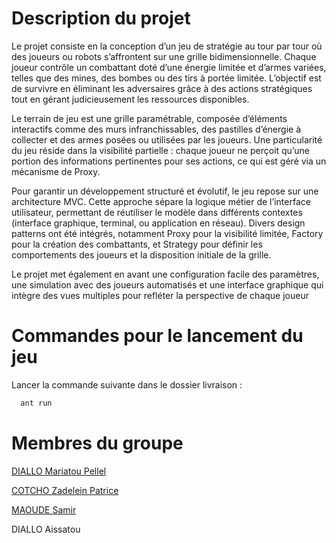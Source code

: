 # Description du projet
Le projet consiste en la conception d’un jeu de stratégie au tour par tour où des joueurs ou robots s’affrontent sur une grille bidimensionnelle. Chaque joueur contrôle un combattant doté d’une énergie limitée et d’armes variées, telles que des mines, des bombes ou des tirs à portée limitée. L’objectif est de survivre en éliminant les adversaires grâce à des actions stratégiques tout en gérant judicieusement les ressources disponibles.

Le terrain de jeu est une grille paramétrable, composée d’éléments interactifs comme des murs infranchissables, des pastilles d’énergie à collecter et des armes posées ou utilisées par les joueurs. Une particularité du jeu réside dans la visibilité partielle : chaque joueur ne perçoit qu’une portion des informations pertinentes pour ses actions, ce qui est géré via un mécanisme de Proxy.

Pour garantir un développement structuré et évolutif, le jeu repose sur une architecture MVC. Cette approche sépare la logique métier de l’interface utilisateur, permettant de réutiliser le modèle dans différents contextes (interface graphique, terminal, ou application en réseau). Divers design patterns ont été intégrés, notamment Proxy pour la visibilité limitée, Factory pour la création des combattants, et Strategy pour définir les comportements des joueurs et la disposition initiale de la grille.

Le projet met également en avant une configuration facile des paramètres, une simulation avec des joueurs automatisés et une interface graphique qui intègre des vues multiples pour refléter la perspective de chaque joueur

# Commandes pour le lancement du jeu

Lancer la commande suivante dans le dossier livraison :
```bash
  ant run
```
# Membres du groupe 

[DIALLO Mariatou Pellel](https://github.com/Mariatoudiallo19)

[COTCHO Zadelein Patrice](https://github.com/Patrice404)

[MAOUDE Samir](https://github.com/SamirMaoude)

DIALLO Aissatou

